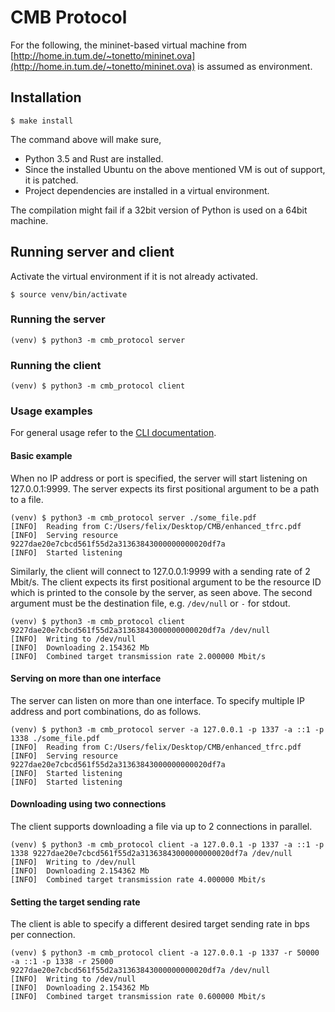 # CMB Protocol

For the following, the mininet-based virtual machine from 
[http://home.in.tum.de/~tonetto/mininet.ova](http://home.in.tum.de/~tonetto/mininet.ova) 
is assumed as environment.

## Installation

```
$ make install
```

The command above will make sure, 
- Python 3.5 and Rust are installed. 
- Since the installed Ubuntu on the above mentioned VM is out of support, it is patched. 
- Project dependencies are installed in a virtual environment.


The compilation might fail if a 32bit version of Python is used on a 64bit machine.

## Running server and client
Activate the virtual environment if it is not already activated.
```
$ source venv/bin/activate
```

### Running the server
```
(venv) $ python3 -m cmb_protocol server
```

### Running the client
```
(venv) $ python3 -m cmb_protocol client
```
 
### Usage examples
For general usage refer to the [CLI documentation](docs/cli.md).

#### Basic example
When no IP address or port is specified, the server will start listening on 127.0.0.1:9999.
The server expects its first positional argument to be a path to a file.
```
(venv) $ python3 -m cmb_protocol server ./some_file.pdf
[INFO]	Reading from C:/Users/felix/Desktop/CMB/enhanced_tfrc.pdf
[INFO]	Serving resource 9227dae20e7cbcd561f55d2a31363843000000000020df7a
[INFO]	Started listening
```

Similarly, the client will connect to 127.0.0.1:9999 with a sending rate of 2 Mbit/s.
The client expects its first positional argument to be the resource ID which is printed to the console by the server, as seen above.
The second argument must be the destination file, e.g. `/dev/null` or `-` for stdout.
```
(venv) $ python3 -m cmb_protocol client 9227dae20e7cbcd561f55d2a31363843000000000020df7a /dev/null
[INFO]	Writing to /dev/null
[INFO]	Downloading 2.154362 Mb
[INFO]	Combined target transmission rate 2.000000 Mbit/s
```

#### Serving on more than one interface
The server can listen on more than one interface. 
To specify multiple IP address and port combinations, do as follows.
```
(venv) $ python3 -m cmb_protocol server -a 127.0.0.1 -p 1337 -a ::1 -p 1338 ./some_file.pdf
[INFO]	Reading from C:/Users/felix/Desktop/CMB/enhanced_tfrc.pdf
[INFO]	Serving resource 9227dae20e7cbcd561f55d2a31363843000000000020df7a
[INFO]	Started listening
[INFO]	Started listening
```

#### Downloading using two connections
The client supports downloading a file via up to 2 connections in parallel.
```
(venv) $ python3 -m cmb_protocol client -a 127.0.0.1 -p 1337 -a ::1 -p 1338 9227dae20e7cbcd561f55d2a31363843000000000020df7a /dev/null
[INFO]	Writing to /dev/null
[INFO]	Downloading 2.154362 Mb
[INFO]	Combined target transmission rate 4.000000 Mbit/s
```

#### Setting the target sending rate
The client is able to specify a different desired target sending rate in bps per connection.
```
(venv) $ python3 -m cmb_protocol client -a 127.0.0.1 -p 1337 -r 50000 -a ::1 -p 1338 -r 25000 9227dae20e7cbcd561f55d2a31363843000000000020df7a /dev/null
[INFO]	Writing to /dev/null
[INFO]	Downloading 2.154362 Mb
[INFO]	Combined target transmission rate 0.600000 Mbit/s
```